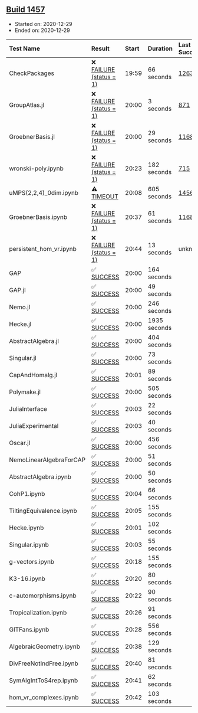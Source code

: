 ## [Build 1457](https://oscarci.mathematik.uni-kl.de/job/oscar-stable/1457/)

* Started on: 2020-12-29
* Ended on: 2020-12-29

| Test Name    | Result | Start | Duration | Last Success | First Failure |
|:-------------|:-------|:------|:---------|:-------------|:--------------|
| CheckPackages | ❌ [FAILURE (status = 1)](https://oscarci.mathematik.uni-kl.de/job/oscar-stable/1457/artifact/logs/build-1457/CheckPackages.log) | 19:59 | 66 seconds | [1263](https://oscarci.mathematik.uni-kl.de/job/oscar-stable/1263/) | [1264](https://oscarci.mathematik.uni-kl.de/job/oscar-stable/1264/) |
| GroupAtlas.jl | ❌ [FAILURE (status = 1)](https://oscarci.mathematik.uni-kl.de/job/oscar-stable/1457/artifact/logs/build-1457/GroupAtlas.jl.log) | 20:00 | 3 seconds | [871](https://oscarci.mathematik.uni-kl.de/job/oscar-stable/871/) | [872](https://oscarci.mathematik.uni-kl.de/job/oscar-stable/872/) |
| GroebnerBasis.jl | ❌ [FAILURE (status = 1)](https://oscarci.mathematik.uni-kl.de/job/oscar-stable/1457/artifact/logs/build-1457/GroebnerBasis.jl.log) | 20:00 | 29 seconds | [1168](https://oscarci.mathematik.uni-kl.de/job/oscar-stable/1168/) | [1169](https://oscarci.mathematik.uni-kl.de/job/oscar-stable/1169/) |
| wronski-poly.ipynb | ❌ [FAILURE (status = 1)](https://oscarci.mathematik.uni-kl.de/job/oscar-stable/1457/artifact/logs/build-1457/wronski-poly.ipynb.log) | 20:23 | 182 seconds | [715](https://oscarci.mathematik.uni-kl.de/job/oscar-stable/715/) | [716](https://oscarci.mathematik.uni-kl.de/job/oscar-stable/716/) |
| uMPS(2,2,4)_0dim.ipynb | ⚠ [TIMEOUT](https://oscarci.mathematik.uni-kl.de/job/oscar-stable/1457/artifact/logs/build-1457/uMPS-2-2-4-_0dim.ipynb.log) | 20:08 | 605 seconds | [1456](https://oscarci.mathematik.uni-kl.de/job/oscar-stable/1456/) | [1457](https://oscarci.mathematik.uni-kl.de/job/oscar-stable/1457/) |
| GroebnerBasis.ipynb | ❌ [FAILURE (status = 1)](https://oscarci.mathematik.uni-kl.de/job/oscar-stable/1457/artifact/logs/build-1457/GroebnerBasis.ipynb.log) | 20:37 | 61 seconds | [1168](https://oscarci.mathematik.uni-kl.de/job/oscar-stable/1168/) | [1169](https://oscarci.mathematik.uni-kl.de/job/oscar-stable/1169/) |
| persistent_hom_vr.ipynb | ❌ [FAILURE (status = 1)](https://oscarci.mathematik.uni-kl.de/job/oscar-stable/1457/artifact/logs/build-1457/persistent_hom_vr.ipynb.log) | 20:44 | 13 seconds | unknown | unknown |
| GAP | ✅ [SUCCESS](https://oscarci.mathematik.uni-kl.de/job/oscar-stable/1457/artifact/logs/build-1457/GAP.log) | 20:00 | 164 seconds |  |  |
| GAP.jl | ✅ [SUCCESS](https://oscarci.mathematik.uni-kl.de/job/oscar-stable/1457/artifact/logs/build-1457/GAP.jl.log) | 20:00 | 49 seconds |  |  |
| Nemo.jl | ✅ [SUCCESS](https://oscarci.mathematik.uni-kl.de/job/oscar-stable/1457/artifact/logs/build-1457/Nemo.jl.log) | 20:00 | 246 seconds |  |  |
| Hecke.jl | ✅ [SUCCESS](https://oscarci.mathematik.uni-kl.de/job/oscar-stable/1457/artifact/logs/build-1457/Hecke.jl.log) | 20:00 | 1935 seconds |  |  |
| AbstractAlgebra.jl | ✅ [SUCCESS](https://oscarci.mathematik.uni-kl.de/job/oscar-stable/1457/artifact/logs/build-1457/AbstractAlgebra.jl.log) | 20:00 | 404 seconds |  |  |
| Singular.jl | ✅ [SUCCESS](https://oscarci.mathematik.uni-kl.de/job/oscar-stable/1457/artifact/logs/build-1457/Singular.jl.log) | 20:00 | 73 seconds |  |  |
| CapAndHomalg.jl | ✅ [SUCCESS](https://oscarci.mathematik.uni-kl.de/job/oscar-stable/1457/artifact/logs/build-1457/CapAndHomalg.jl.log) | 20:01 | 89 seconds |  |  |
| Polymake.jl | ✅ [SUCCESS](https://oscarci.mathematik.uni-kl.de/job/oscar-stable/1457/artifact/logs/build-1457/Polymake.jl.log) | 20:00 | 505 seconds |  |  |
| JuliaInterface | ✅ [SUCCESS](https://oscarci.mathematik.uni-kl.de/job/oscar-stable/1457/artifact/logs/build-1457/JuliaInterface.log) | 20:03 | 22 seconds |  |  |
| JuliaExperimental | ✅ [SUCCESS](https://oscarci.mathematik.uni-kl.de/job/oscar-stable/1457/artifact/logs/build-1457/JuliaExperimental.log) | 20:03 | 40 seconds |  |  |
| Oscar.jl | ✅ [SUCCESS](https://oscarci.mathematik.uni-kl.de/job/oscar-stable/1457/artifact/logs/build-1457/Oscar.jl.log) | 20:00 | 456 seconds |  |  |
| NemoLinearAlgebraForCAP | ✅ [SUCCESS](https://oscarci.mathematik.uni-kl.de/job/oscar-stable/1457/artifact/logs/build-1457/NemoLinearAlgebraForCAP.log) | 20:00 | 51 seconds |  |  |
| AbstractAlgebra.ipynb | ✅ [SUCCESS](https://oscarci.mathematik.uni-kl.de/job/oscar-stable/1457/artifact/logs/build-1457/AbstractAlgebra.ipynb.log) | 20:00 | 50 seconds |  |  |
| CohP1.ipynb | ✅ [SUCCESS](https://oscarci.mathematik.uni-kl.de/job/oscar-stable/1457/artifact/logs/build-1457/CohP1.ipynb.log) | 20:04 | 66 seconds |  |  |
| TiltingEquivalence.ipynb | ✅ [SUCCESS](https://oscarci.mathematik.uni-kl.de/job/oscar-stable/1457/artifact/logs/build-1457/TiltingEquivalence.ipynb.log) | 20:05 | 155 seconds |  |  |
| Hecke.ipynb | ✅ [SUCCESS](https://oscarci.mathematik.uni-kl.de/job/oscar-stable/1457/artifact/logs/build-1457/Hecke.ipynb.log) | 20:01 | 102 seconds |  |  |
| Singular.ipynb | ✅ [SUCCESS](https://oscarci.mathematik.uni-kl.de/job/oscar-stable/1457/artifact/logs/build-1457/Singular.ipynb.log) | 20:03 | 55 seconds |  |  |
| g-vectors.ipynb | ✅ [SUCCESS](https://oscarci.mathematik.uni-kl.de/job/oscar-stable/1457/artifact/logs/build-1457/g-vectors.ipynb.log) | 20:18 | 155 seconds |  |  |
| K3-16.ipynb | ✅ [SUCCESS](https://oscarci.mathematik.uni-kl.de/job/oscar-stable/1457/artifact/logs/build-1457/K3-16.ipynb.log) | 20:20 | 80 seconds |  |  |
| c-automorphisms.ipynb | ✅ [SUCCESS](https://oscarci.mathematik.uni-kl.de/job/oscar-stable/1457/artifact/logs/build-1457/c-automorphisms.ipynb.log) | 20:22 | 90 seconds |  |  |
| Tropicalization.ipynb | ✅ [SUCCESS](https://oscarci.mathematik.uni-kl.de/job/oscar-stable/1457/artifact/logs/build-1457/Tropicalization.ipynb.log) | 20:26 | 91 seconds |  |  |
| GITFans.ipynb | ✅ [SUCCESS](https://oscarci.mathematik.uni-kl.de/job/oscar-stable/1457/artifact/logs/build-1457/GITFans.ipynb.log) | 20:28 | 556 seconds |  |  |
| AlgebraicGeometry.ipynb | ✅ [SUCCESS](https://oscarci.mathematik.uni-kl.de/job/oscar-stable/1457/artifact/logs/build-1457/AlgebraicGeometry.ipynb.log) | 20:38 | 129 seconds |  |  |
| DivFreeNotIndFree.ipynb | ✅ [SUCCESS](https://oscarci.mathematik.uni-kl.de/job/oscar-stable/1457/artifact/logs/build-1457/DivFreeNotIndFree.ipynb.log) | 20:40 | 81 seconds |  |  |
| SymAlgIntToS4rep.ipynb | ✅ [SUCCESS](https://oscarci.mathematik.uni-kl.de/job/oscar-stable/1457/artifact/logs/build-1457/SymAlgIntToS4rep.ipynb.log) | 20:41 | 62 seconds |  |  |
| hom_vr_complexes.ipynb | ✅ [SUCCESS](https://oscarci.mathematik.uni-kl.de/job/oscar-stable/1457/artifact/logs/build-1457/hom_vr_complexes.ipynb.log) | 20:42 | 103 seconds |  |  |
